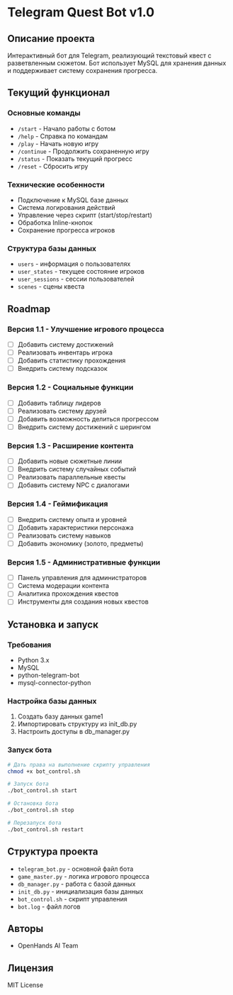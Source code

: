 # Telegram Quest Bot v1.0

## Описание проекта
Интерактивный бот для Telegram, реализующий текстовый квест с разветвленным сюжетом. Бот использует MySQL для хранения данных и поддерживает систему сохранения прогресса.

## Текущий функционал

### Основные команды
- `/start` - Начало работы с ботом
- `/help` - Справка по командам
- `/play` - Начать новую игру
- `/continue` - Продолжить сохраненную игру
- `/status` - Показать текущий прогресс
- `/reset` - Сбросить игру

### Технические особенности
- Подключение к MySQL базе данных
- Система логирования действий
- Управление через скрипт (start/stop/restart)
- Обработка Inline-кнопок
- Сохранение прогресса игроков

### Структура базы данных
- `users` - информация о пользователях
- `user_states` - текущее состояние игроков
- `user_sessions` - сессии пользователей
- `scenes` - сцены квеста

## Roadmap

### Версия 1.1 - Улучшение игрового процесса
- [ ] Добавить систему достижений
- [ ] Реализовать инвентарь игрока
- [ ] Добавить статистику прохождения
- [ ] Внедрить систему подсказок

### Версия 1.2 - Социальные функции
- [ ] Добавить таблицу лидеров
- [ ] Реализовать систему друзей
- [ ] Добавить возможность делиться прогрессом
- [ ] Внедрить систему достижений с шерингом

### Версия 1.3 - Расширение контента
- [ ] Добавить новые сюжетные линии
- [ ] Внедрить систему случайных событий
- [ ] Реализовать параллельные квесты
- [ ] Добавить систему NPC с диалогами

### Версия 1.4 - Геймификация
- [ ] Внедрить систему опыта и уровней
- [ ] Добавить характеристики персонажа
- [ ] Реализовать систему навыков
- [ ] Добавить экономику (золото, предметы)

### Версия 1.5 - Административные функции
- [ ] Панель управления для администраторов
- [ ] Система модерации контента
- [ ] Аналитика прохождения квестов
- [ ] Инструменты для создания новых квестов

## Установка и запуск

### Требования
- Python 3.x
- MySQL
- python-telegram-bot
- mysql-connector-python

### Настройка базы данных
1. Создать базу данных game1
2. Импортировать структуру из init_db.py
3. Настроить доступы в db_manager.py

### Запуск бота
```bash
# Дать права на выполнение скрипту управления
chmod +x bot_control.sh

# Запуск бота
./bot_control.sh start

# Остановка бота
./bot_control.sh stop

# Перезапуск бота
./bot_control.sh restart
```

## Структура проекта
- `telegram_bot.py` - основной файл бота
- `game_master.py` - логика игрового процесса
- `db_manager.py` - работа с базой данных
- `init_db.py` - инициализация базы данных
- `bot_control.sh` - скрипт управления
- `bot.log` - файл логов

## Авторы
- OpenHands AI Team

## Лицензия
MIT License